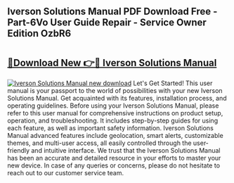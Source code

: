 ## Iverson Solutions Manual PDF Download Free - Part-6Vo User Guide Repair - Service Owner Edition OzbR6

# <h2><a href="http://bc63305.oget.top/?id=Iverson+Solutions+Manual">🔗Download New 👉🔴 Iverson Solutions Manual</a></h2>

[![Iverson Solutions Manual new download](https://i.imgur.com/5g1atiW.png)](http://bc63305.oget.top/?id=Iverson+Solutions+Manual)
Let's Get Started! This user manual is your passport to the world of possibilities with your new Iverson Solutions Manual. Get acquainted with its features, installation process, and operating guidelines. Before using your Iverson Solutions Manual, please refer to this user manual for comprehensive instructions on product setup, operation, and troubleshooting. It includes step-by-step guides for using each feature, as well as important safety information. Iverson Solutions Manual advanced features include geolocation, smart alerts, customizable themes, and multi-user access, all easily controlled through the user-friendly and intuitive interface. We trust that the Iverson Solutions Manual has been an accurate and detailed resource in your efforts to master your new device. In case of any queries or concerns, please do not hesitate to reach out to our customer service team.
